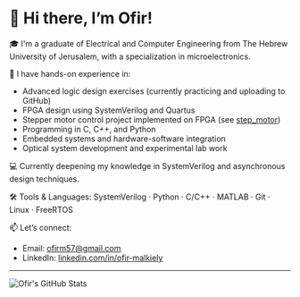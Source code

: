 # 👋 Hi there, I’m Ofir!

🎓 I'm a graduate of Electrical and Computer Engineering from The Hebrew University of Jerusalem, with a specialization in microelectronics.



🔧 I have hands-on experience in:
- Advanced logic design exercises (currently practicing and uploading to GitHub)
- FPGA design using SystemVerilog and Quartus
- Stepper motor control project implemented on FPGA (see [step_motor](https://github.com/ofirm57/step_motor))
- Programming in C, C++, and Python
- Embedded systems and hardware-software integration
- Optical system development and experimental lab work


💻 Currently deepening my knowledge in SystemVerilog and asynchronous design techniques.


🛠️ Tools & Languages:
SystemVerilog · Python · C/C++ · MATLAB · Git · Linux · FreeRTOS

📫 Let’s connect:
- Email: ofirm57@gmail.com
- LinkedIn: [linkedin.com/in/ofir-malkiely](https://www.linkedin.com/in/ofir-malkiely/)

---

![Ofir's GitHub Stats](https://github-readme-stats.vercel.app/api?username=ofirm57&show_icons=true&theme=default)

